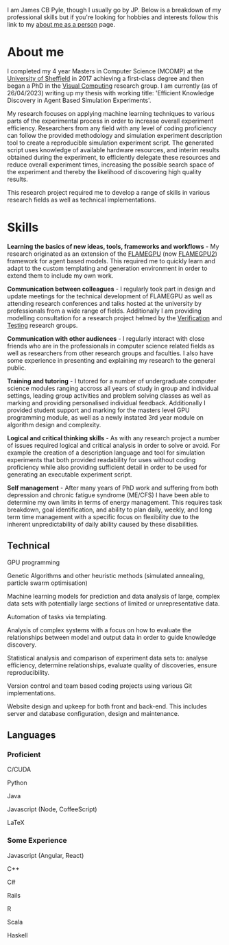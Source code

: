 
I am James CB Pyle, though I usually go by JP. Below is a breakdown of my professional skills but if you're looking for hobbies and interests follow this link to my [about me as a person](./personal.md) page.

# About me
I completed my 4 year Masters in Computer Science (MCOMP) at the [University of Sheffield](https://www.sheffield.ac.uk) in 2017 achieving a first-class degree and then began a PhD in the [Visual Computing](https://www.sheffield.ac.uk/dcs/research/groups/visual-computing) research group. I am currently (as of 26/04/2023) writing up my thesis with working title: 'Efficient Knowledge Discovery in Agent Based Simulation Experiments'.

My research focuses on applying machine learning techniques to various parts of the experimental process in order to increase overall experiment efficiency. Researchers from any field with any level of coding proficiency can follow the provided methodology and simulation experiment description tool to create a reproducible simulation experiment script. The generated script uses knowledge of available hardware resources, and interim results obtained during the experiment, to efficiently delegate these resources and reduce overall experiment times, increasing the possible search space of the experiment and thereby the likelihood of discovering high quality results.

This research project required me to develop a range of skills in various research fields as well as technical implementations.

# Skills

**Learning the basics of new ideas, tools, frameworks and workflows** - My research originated as an extension of the [FLAMEGPU](https://github.com/FLAMEGPU) (now [FLAMEGPU2](https://github.com/FLAMEGPU/FLAMEGPU2)) framework for agent based models. This required me to quickly learn and adapt to the custom templating and generation environment in order to extend them to include my own work.

**Communication between colleagues** - I regularly took part in design and update meetings for the technical development of FLAMEGPU as well as attending research conferences and talks hosted at the university by professionals from a wide range of fields. Additionally I am providing modelling consultation for a research project helmed by the [Verification](https://www.sheffield.ac.uk/dcs/research/groups/verification) and [Testing](https://www.sheffield.ac.uk/dcs/research/groups/testing) research groups.

**Communication with other audiences** - I regularly interact with close friends who are in the professionals in computer science related fields as well as researchers from other research groups and faculties. I also have some experience in presenting and explaining my research to the general public. 

**Training and tutoring** - I tutored for a number of undergraduate computer science modules ranging accross all years of study in group and individual settings, leading group activities and problem solving classes as well as marking and providing personalised individual feedback. Additionally I provided student support and marking for the masters level GPU programming module, as well as a newly instated 3rd year module on algorithm design and complexity.

**Logical and critical thinking skills** - As with any research project a number of issues required logical and critical analysis in order to solve or avoid. For example the creation of a description language and tool for simulation experiments that both provided readability for uses without coding proficiency while also providing sufficient detail in order to be used for generating an executable experiment script. 

**Self management** - After many years of PhD work and suffering from both depression and chronic fatigue syndrome (ME/CFS) I have been able to determine my own limits in terms of energy management. This requires task breakdown, goal identification, and ability to plan daily, weekly, and long term time management with a specific focus on flexibility due to the inherent unpredictability of daily ability caused by these disabilities.

## Technical
GPU programming

Genetic Algorithms and other heuristic methods (simulated annealing, particle swarm optimisation)

Machine learning models for prediction and data analysis of large, complex data sets with potentially large sections of limited or unrepresentative data.

Automation of tasks via templating.

Analysis of complex systems with a focus on how to evaluate the relationships between model and output data in order to guide knowledge discovery.

Statistical analysis and comparison of experiment data sets to: analyse efficiency, determine relationships, evaluate quality of discoveries, ensure reproducibility.

Version control and team based coding projects using various Git implementations.

Website design and upkeep for both front and back-end. This includes server and database configuration, design and maintenance.

## Languages
### Proficient
C/CUDA

Python

Java

Javascript (Node, CoffeeScript)

LaTeX

### Some Experience
Javascript (Angular, React)

C++

C#

Rails

R

Scala

Haskell
